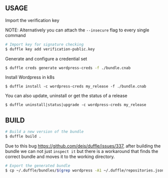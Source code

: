 ## USAGE

Import the verification key

NOTE: Alternatively you can attach the `--insecure` flag to every single command

```bash
# Import key for signature checking
$ duffle key add verification-public.key
```


Generate and configure a credential set 

```bash
$ duffle creds generate wordpress-creds -f ./bundle.cnab
```

Install Wordpress in k8s

```
$ duffle install -c wordpress-creds my_release -f ./bundle.cnab
```

You can also update, uninstall or get the status of a release

```
$ duffle uninstall|status|upgrade -c wordpress-creds my_release
```

## BUILD


```bash
# Build a new version of the bundle
$ duffle build .
```

Due to this bug https://github.com/deis/duffle/issues/337, after building the bundle we can not just `inspect it` but there is a workaround that finds the correct bundle and moves it to the working directory.

```bash
# Export the generated bundle
$ cp ~/.duffle/bundles/$(grep wordpress -A1 ~/.duffle/repositories.json | tail -1 | awk -F': ' '{print $2}' | awk -F'\"' '{print $2}') ./bundle.cnab
```
